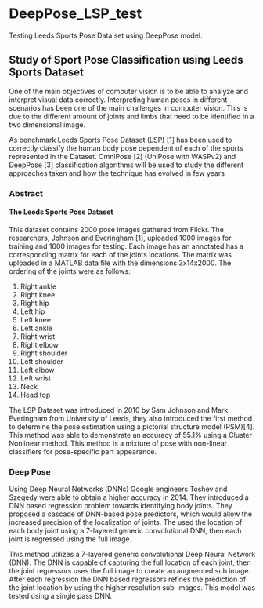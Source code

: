 # DeepPose_LSP_test
Testing Leeds Sports Pose Data set using DeepPose model.

## Study of Sport Pose Classification using Leeds Sports Dataset

<p>One of the main objectives of computer vision is to be able to analyze and interpret visual data correctly. Interpreting human poses in different scenarios has been one of the main challenges in computer vision. This is due to the different amount of joints and limbs that need to be identified in a two dimensional image.

As benchmark Leeds Sports Pose Dataset (LSP) [1] has been used to correctly classify the human body pose dependent of each of the sports represented in the Dataset.  OmniPose [2] (UniPose with WASPv2) and DeepPose [3] classification algorithms will be used to study the different approaches taken and how the technique has evolved in few years

### Abstract
#### The Leeds Sports Pose Dataset</h4>

This dataset contains 2000 pose images gathered from Flickr. The researchers, Johnson and Everingham [1], uploaded 1000 images for training and 1000 images for testing. Each image has an annotated has a corresponding matrix for each of the joints locations. The matrix was uploaded in a MATLAB data file with the dimensions 3x14x2000. The ordering of the joints were as follows:

1. Right ankle
2. Right knee
3. Right hip
4. Left hip
5. Left knee
6. Left ankle
7. Right wrist
8. Right elbow
9. Right shoulder
10. Left shoulder
11. Left elbow
12. Left wrist
13. Neck
14. Head top

The LSP Dataset was introduced in 2010 by Sam Johnson and Mark Everingham from University of Leeds, they also introduced the first method to determine the pose estimation using a pictorial structure model (PSM)[4]. This method was able to demonstrate an accuracy of 55.1% using a Cluster Nonlinear method. This method is a mixture of pose with non-linear classifiers for pose-specific part appearance.

### Deep Pose
Using Deep Neural Networks (DNNs) Google engineers Toshev and Szegedy were able to obtain a higher accuracy in 2014. They introduced a DNN based regression problem towards identifying body joints. They proposed a cascade of DNN-based pose predictors, which would allow the increased precision of the localization of joints. The used the location of each body joint using a 7-layered generic convolutional DNN, then each joint is regressed using the full image.

This method utilizes a 7-layered generic convolutional Deep Neural Network (DNN). The DNN is capable of capturing the full location of each joint, then the joint regressors uses the full image to create an augmented sub image. After each regression the DNN based regressors refines the prediction of the joint location by using the higher resolution sub-images. This model was tested using a single pass DNN. 

